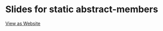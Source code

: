 # Slides for static abstract-members

[View as Website](https://naramdash.github.io/slides-for-static-abstract-members/1)
